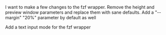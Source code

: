 
I want to make a few changes to the fzf wrapper. Remove the height and
preview window parameters and replace them with sane defaults. 
Add a "--margin" "20%" parameter by default as well

Add a text input mode for the fzf wrapper


